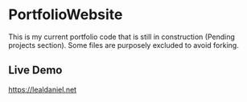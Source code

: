 # PortfolioWebsite
This is my current portfolio code that is still in construction (Pending projects section). Some files are purposely excluded to avoid forking.

## Live Demo
https://lealdaniel.net
